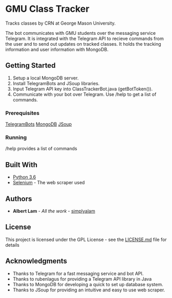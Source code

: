 # GMU Class Tracker

Tracks classes by CRN at George Mason University.

The bot communicates with GMU students over the messaging service Telegram. It is integrated with the Telegram API to recieve commands from the user and to send out updates on tracked classes. It holds the tracking information and user information with MongoDB.

## Getting Started

1. Setup a local MongoDB server.
2. Install TelegramBots and JSoup libraries.
3. Input Telegram API key into ClassTrackerBot.java (getBotToken()).
4. Communicate with your bot over Telegram. Use /help to get a list of commands.

### Prerequisites

[TelegramBots](https://github.com/rubenlagus/TelegramBots)
[MongoDB](https://www.mongodb.com/)
[JSoup](https://jsoup.org/)

### Running

/help provides a list of commands

## Built With
* [Python 3.6](https://www.python.org/downloads/)
* [Selenium](https://seleniumhq.github.io/selenium/docs/api/py/) - The web scraper used

## Authors

* **Albert Lam** - *All the work* - [simplyalam](https://github.com/simplyalam)

## License

This project is licensed under the GPL License - see the [LICENSE.md](LICENSE.md) file for details

## Acknowledgments

* Thanks to Telegram for a fast messaging service and bot API.
* Thanks to rubenlagus for providing a Telegram API library in Java
* Thanks to MongoDB for developing a quick to set up database system.
* Thanks to JSoup for providing an intuitive and easy to use web scraper.
